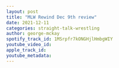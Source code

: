 ```yaml
---
layout: post
title: "MLW Rewind Dec 9th review"
date: 2021-12-11
categories: straight-talk-wrestling
author: george-mckay
spotify_track_id: 1MSrpfr7kONGHjlHmbgWIY
youtube_video_id: 
apple_track_id: 
youtube_metadata: 
---
```

